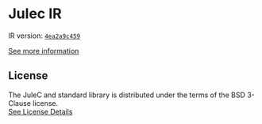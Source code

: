 # Julec IR

IR version: [`4ea2a9c459`](https://github.com/julelang/jule/tree/4ea2a9c459134301dac3456ef38f17acca2326d5)

[See more information](https://manual.jule.dev/getting-started/install-from-source/compile-from-ir.html)

## License

The JuleC and standard library is distributed under the terms of the BSD 3-Clause license. \
[See License Details](./LICENSE)
